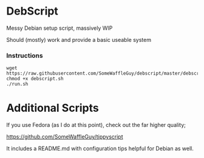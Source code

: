 # DebScript
Messy Debian setup script, massively WIP

Should (mostly) work and provide a basic useable system


### Instructions

```
wget https://raw.githubusercontent.com/SomeWaffleGuy/debscript/master/debscript.sh
chmod +x debscript.sh
./run.sh
```

# Additional Scripts
If you use Fedora (as I do at this point), check out the far higher quality;

https://github.com/SomeWaffleGuy/tippyscript

It includes a README.md with configuration tips helpful for Debian as well.
